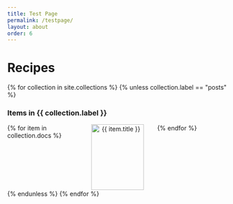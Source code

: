 ```yaml
---
title: Test Page
permalink: /testpage/
layout: about
order: 6
---
```

<html>
  <body>
    <h1>Recipes</h1>
    <div>
      {% for collection in site.collections %}
        {% unless collection.label == "posts" %}
          <h3>
            Items in {{ collection.label }}
          </h3>
          <div style="display: grid; grid-template-columns: repeat(3, 1fr); gap: 10px;">
            {% for item in collection.docs %}
              <div style="text-align: center;">
                <a href="{{ item.url }}"><img src="{{ item.image }}" alt="{{ item.title }}" style="width: 120px; height: 150px;"></a>
              </div>
            {% endfor %}
          </div>
          {% endunless %}
      {% endfor %}
    </div>
  </body>
</html>

